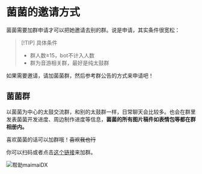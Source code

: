 # 菌菌的邀请方式
菌菌需要加群申请才可以把她邀请去别的群。说是申请，其实条件很宽松：

> [!TIP] 具体条件
> - 群人数≥15，bot不计入人数
> - 群为音游相关群，最好是纯太鼓群

如果需要邀请，请加菌菌群，然后参考群公告的方式来申请吧！

## 菌菌群
以菌菌为中心的太鼓交流群，和别的太鼓群一样，日常聊天会比较多。也会在群里发表菌菌开发进度、周边制作进度等信息，**菌菌的所有图片稿件如表情包等都在群相册内。**

喜欢菌菌的话可以加群哦！~~喜欢我也行~~

你可以扫码或者点击[这个链接](http://qm.qq.com/cgi-bin/qm/qr?_wv=1027&k=tB6By6_4LsajTwtc-KcFwVUfFIzjspFM&authKey=Zk8hxRu3%2F39HkkYhhGhyt8yQla5b7Ib2EThCtM0BAuwGVORFA%2F%2BUnzgAb67nvOQP&noverify=0&group_code=873977020)来加群。

![帮助maimaiDX](/菌菌群.jpg)